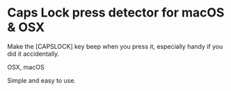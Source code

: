 # Caps Lock press detector for macOS & OSX

Make the [CAPSLOCK] key beep when you press it, especially handy if you did it accidentally.

OSX, macOS

Simple and easy to use.
